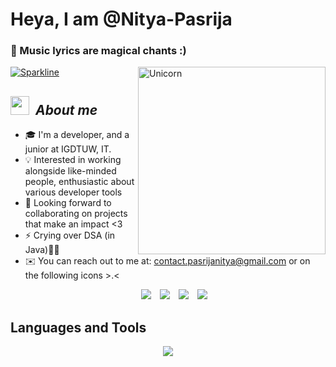 # **Heya, I am @Nitya-Pasrija**
### 💬 Music lyrics are magical chants :)

[![Sparkline](https://stars.medv.io/Naereen/badges.svg)](https://stars.medv.io/Nitya-Pasrija/badges)
<img align="right" width=300px alt="Unicorn" src="https://c.tenor.com/GN73MKBawZYAAAAi/busy-cute.gif" />
## <img src="https://media.giphy.com/media/ObNTw8Uzwy6KQ/giphy.gif" width="30px">&nbsp; ***About me***
- 🎓 I'm a developer, and a junior at IGDTUW, IT.
- 💡 Interested in working alongside like-minded people, enthusiastic about various developer tools 
- 💞️ Looking forward to collaborating on projects that make an impact <3
- ⚡ Crying over DSA (in Java)👀👀 
- ✉️ You can reach out to me at: contact.pasrijanitya@gmail.com or on the following icons >.<

<p align="center">

 <div align="center"  class="icons-social" style="margin-left: 10px;">
        <a style="margin-left: 10px;"  target="_blank" href="https://www.linkedin.com/in/nitya-pasrija/">
			<img src="https://img.icons8.com/doodle/40/000000/linkedin--v2.png"></a>
        <a style="margin-left: 10px;" target="_blank" href="https://github.com/Nitya-Pasrija">
		<img src="https://img.icons8.com/doodle/40/000000/github--v1.png"></a>
		<a style="margin-left: 10px;" target="_blank" href="https://stackoverflow.com/users/19962964/nitya">
				<img src="https://img.icons8.com/external-tal-revivo-color-tal-revivo/40/000000/external-stack-overflow-is-a-question-and-answer-site-for-professional-logo-color-tal-revivo.png"></a>
		<a style="margin-left: 10px;" target="_blank" href="https://twitter.com/NityaPasrija">
			<img src="https://img.icons8.com/doodle/1x/twitter-squared--v2.png" ></a>
      </div>

</p>

## Languages and Tools

<p align="center">
  <a href="https://skillicons.dev">
    <img src="https://skillicons.dev/icons?i=git,github,c,cpp,java,flutter,dart,react,css,html,js,mysql,nodejs,postman,py,tailwind,firebase,mongodb&perline=9" />
  </a>
</p>








